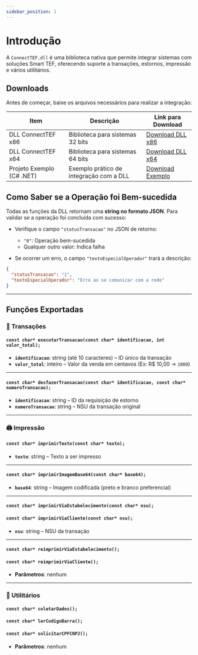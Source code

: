 ```yaml
---
sidebar_position: 1
---
```


# Introdução

A `ConnectTEF.dll` é uma biblioteca nativa que permite integrar sistemas com soluções Smart TEF, oferecendo suporte a transações, estornos, impressão e vários utilitários.

## Downloads

Antes de começar, baixe os arquivos necessários para realizar a integração:

| Item                      | Descrição                               | Link para Download    |
| ------------------------- | --------------------------------------- | --------------------- |
| DLL ConnectTEF x86        | Biblioteca para sistemas 32 bits        | [Download DLL x86](https://arquivos.pdvpos.com.br/connecttef/homologacao/ConnecttefComponentGP-X86.dll) |
| DLL ConnectTEF x64        | Biblioteca para sistemas 64 bits        | [Download DLL x64](https://arquivos.pdvpos.com.br/connecttef/homologacao/ConnecttefComponentGP-X64.dll) |
| Projeto Exemplo (C# .NET) | Exemplo prático de integração com a DLL | [Download Exemplo](https://arquivos.pdvpos.com.br/connecttef/homologacao/ExemploIntegracaoDll.rar)      |

## Como Saber se a Operação foi Bem-sucedida

Todas as funções da DLL retornam uma **string no formato JSON**. Para validar se a operação foi concluída com sucesso:

* Verifique o campo `"statusTransacao"` no JSON de retorno:

  * `"0"`: Operação bem-sucedida
  * Qualquer outro valor: Indica falha

* Se ocorrer um erro, o campo `"textoEspecialOperador"` trará a descrição:

```json
{
  "statusTransacao": "1",
  "textoEspecialOperador": "Erro ao se comunicar com a rede"
}
```

---

## Funções Exportadas

### 🧾 Transações

#### `const char* executarTransacao(const char* identificacao, int valor_total);`

* **`identificacao`**: string (até 10 caracteres) – ID único da transação
* **`valor_total`**: inteiro – Valor da venda em centavos (Ex: R\$ 10,00 → `1000`)

---

#### `const char* desfazerTransacao(const char* identificacao, const char* numeroTransacao);`

* **`identificacao`**: string – ID da requisição de estorno
* **`numeroTransacao`**: string – NSU da transação original

---

### 🖨️ Impressão

#### `const char* imprimirTexto(const char* texto);`

* **`texto`**: string – Texto a ser impresso

---

#### `const char* imprimirImagemBase64(const char* base64);`

* **`base64`**: string – Imagem codificada (preto e branco preferencial)

---

#### `const char* imprimirViaEstabelecimento(const char* nsu);`

#### `const char* imprimirViaCliente(const char* nsu);`

* **`nsu`**: string – NSU da transação

---

#### `const char* reimprimirViaEstabelecimento();`

#### `const char* reimprimirViaCliente();`

* **Parâmetros**: nenhum

---

### 🧩 Utilitários

#### `const char* coletarDados();`

#### `const char* lerCodigoBarra();`

#### `const char* solicitarCPFCNPJ();`

* **Parâmetros**: nenhum